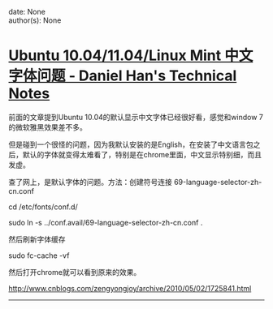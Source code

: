 
date: None  
author(s): None  

# [Ubuntu 10.04/11.04/Linux Mint 中文字体问题 - Daniel Han's Technical Notes](https://sites.google.com/site/xiangyangsite/home/technical-tips/linux-unix/ubuntu/ubuntu104chinesefont)

前面的文章提到Ubuntu 10.04的默认显示中文字体已经很好看，感觉和window 7的微软雅黑效果差不多。

但是碰到一个很怪的问题，因为我默认安装的是English，在安装了中文语言包之后，默认的字体就变得太难看了，特别是在chrome里面，中文显示特别细，而且发虚。

查了网上，是默认字体的问题。方法：创建符号连接 69-language-selector-zh-cn.conf

cd /etc/fonts/conf.d/

sudo ln -s ../conf.avail/69-language-selector-zh-cn.conf .

然后刷新字体缓存

sudo fc-cache -vf

然后打开chrome就可以看到原来的效果。 

<http://www.cnblogs.com/zengyongjoy/archive/2010/05/02/1725841.html>  
  
---


